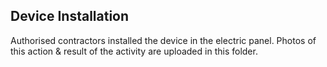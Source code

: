 ## Device Installation

Authorised contractors installed the device in the electric panel.
Photos of this action & result of the activity are uploaded in this folder.
